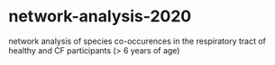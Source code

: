 # network-analysis-2020
network analysis of species co-occurences in the respiratory tract of healthy and CF participants (> 6 years of age)
